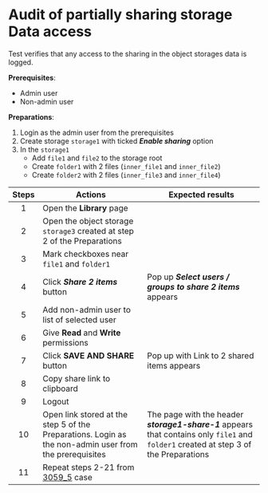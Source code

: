 # Audit of partially sharing storage Data access 

Test verifies that any access to the sharing in the object storages data is logged.

**Prerequisites**:
- Admin user
- Non-admin user

**Preparations**:
1. Login as the admin user from the prerequisites 
2. Create storage `storage1` with ticked ***Enable sharing*** option
3. In the `storage1`
    - Add `file1` and `file2` to the storage root
    - Create `folder1` with 2 files (`inner_file1` and `inner_file2`)
    - Create `folder2` with 2 files (`inner_file3` and `inner_file4`)


| Steps | Actions | Expected results |
| :---: | --- | --- |
| 1 | Open the **Library** page | |
| 2 | Open the object storage `storage3` created at step 2 of the Preparations | |
| 3 | Mark checkboxes near `file1` and `folder1` | |
| 4 | Click ***Share 2 items*** button | Pop up ***Select users / groups to share 2 items*** appears |
| 5 | Add non-admin user to list of selected user | |
| 6 | Give **Read** and **Write** permissions | |
| 7 | Click **SAVE AND SHARE** button | Pop up with Link to 2 shared items appears |
| 8 | Copy share link to clipboard | |
| 9 | Logout | |
| 10 | Open link stored at the step 5 of the Preparations. Login as the non-admin user from the prerequisites | The page with the header ***storage1-share-1*** appears that contains only `file1` and `folder1` created at step 3 of the Preparations |
| 11 | Repeat steps 2-21 from [3059_5](3059_5.md) case | |
